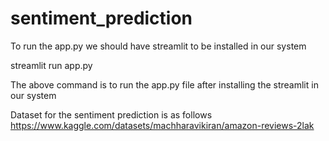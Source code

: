# sentiment_prediction
To run the app.py we should have streamlit to be installed in our system

streamlit run app.py

The above command is to run the app.py file after installing the streamlit in our system

Dataset for the sentiment prediction is as follows
https://www.kaggle.com/datasets/machharavikiran/amazon-reviews-2lak
